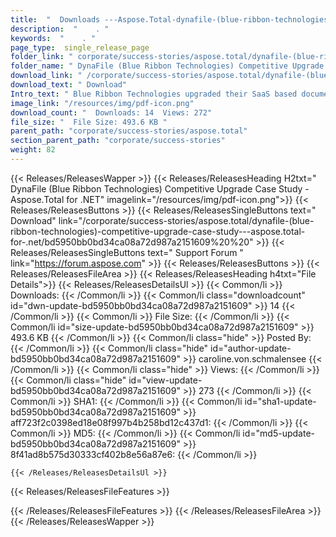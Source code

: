 ```yaml
---
title:  "  Downloads ---Aspose.Total-dynafile-(blue-ribbon-technologies)-competitive-upgrade-case-study---aspose.total-for-.net . " 
description:  "    . " 
keywords:  "    . " 
page_type:  single_release_page
folder_link: " corporate/success-stories/aspose.total/dynafile-(blue-ribbon-technologies)-competitive-upgrade-case-study---aspose.total-for-.net/"
folder_name: " DynaFile (Blue Ribbon Technologies) Competitive Upgrade Case Study - Aspose.Total for .NET"
download_link: " /corporate/success-stories/aspose.total/dynafile-(blue-ribbon-technologies)-competitive-upgrade-case-study---aspose.total-for-.net/bd5950bb0bd34ca08a72d987a2151609"
download_text: " Download"
Intro_text: " Blue Ribbon Technologies upgraded their SaaS based document management applicati..."
image_link: "/resources/img/pdf-icon.png"
download_count: "  Downloads: 14  Views: 272"
file_size: "  File Size: 493.6 KB "
parent_path: "corporate/success-stories/aspose.total"
section_parent_path: "corporate/success-stories"
weight: 82
---
```


{{< Releases/ReleasesWapper >}}
  {{< Releases/ReleasesHeading H2txt=" DynaFile (Blue Ribbon Technologies) Competitive Upgrade Case Study - Aspose.Total for .NET" imagelink="/resources/img/pdf-icon.png">}}
  {{< Releases/ReleasesButtons >}}
    {{< Releases/ReleasesSingleButtons text=" Download" link="/corporate/success-stories/aspose.total/dynafile-(blue-ribbon-technologies)-competitive-upgrade-case-study---aspose.total-for-.net/bd5950bb0bd34ca08a72d987a2151609%20%20" >}}
    {{< Releases/ReleasesSingleButtons text=" Support Forum " link="https://forum.aspose.com" >}}
  {{< Releases/ReleasesButtons >}}
  {{< Releases/ReleasesFileArea >}}
    {{< Releases/ReleasesHeading h4txt="File Details">}}
    {{< Releases/ReleasesDetailsUl >}}
            {{< Common/li  >}} Downloads: {{< /Common/li >}} 
      {{< Common/li class="downloadcount" id="dwn-update-bd5950bb0bd34ca08a72d987a2151609" >}} 14 {{< /Common/li >}} 
      {{< Common/li  >}} File Size: {{< /Common/li >}} 
      {{< Common/li id="size-update-bd5950bb0bd34ca08a72d987a2151609" >}} 493.6 KB {{< /Common/li >}} 
      {{< Common/li  class="hide" >}} Posted By: {{< /Common/li >}} 
      {{< Common/li class="hide" id="author-update-bd5950bb0bd34ca08a72d987a2151609" >}} caroline.von.schmalensee {{< /Common/li >}} 
      {{< Common/li class="hide"  >}} Views: {{< /Common/li >}} 
      {{< Common/li class="hide" id="view-update-bd5950bb0bd34ca08a72d987a2151609" >}} 273 {{< /Common/li >}} 
      {{< Common/li  >}} SHA1: {{< /Common/li >}} 
      {{< Common/li id="sha1-update-bd5950bb0bd34ca08a72d987a2151609" >}} aff723f2c0398ed18e08f997b4b258bd12c437d1: {{< /Common/li >}} 
      {{< Common/li  >}} MD5: {{< /Common/li >}} 
      {{< Common/li id="md5-update-bd5950bb0bd34ca08a72d987a2151609" >}} 8f41ad8b575d30333cf402b8e56a87e6: {{< /Common/li >}} 

    {{< /Releases/ReleasesDetailsUl >}}

  {{< Releases/ReleasesFileFeatures >}}
      
  {{< /Releases/ReleasesFileFeatures >}}
 {{< /Releases/ReleasesFileArea >}}
{{< /Releases/ReleasesWapper >}}


